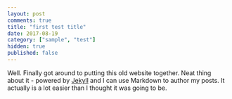 ```yaml
---
layout: post
comments: true
title: "first test title"
date: 2017-08-19
category: ["sample", "test"]
hidden: true
published: false
---
```


Well. Finally got around to putting this old website together. Neat thing about it - powered by [Jekyll](http://jekyllrb.com) and I can use Markdown to author my posts. It actually is a lot easier than I thought it was going to be.
